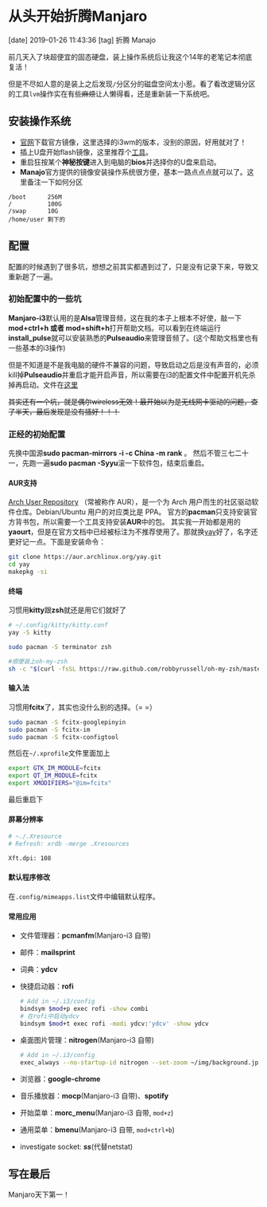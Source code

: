 # 从头开始折腾Manjaro
[date] 2019-01-26 11:43:36
[tag] 折腾 Manajo

前几天入了块超便宜的固态硬盘，装上操作系统后让我这个14年的老笔记本彻底复活！

但是不尽如人意的是装上之后发现`/`分区分的磁盘空间太小惹。看了看改逻辑分区的工具`lvm`操作实在有些~~麻烦~~让人懒得看，还是重新装一下系统吧。

## 安装操作系统

* [官网](https://manjaro.org/download/i3/)下载官方镜像，这里选择的i3wm的版本，没别的原因，好用就对了！
* 插上U盘开始flash镜像，这里推荐个[工具](https://etcher.io/)。
* 重启狂按某个**神秘按键**进入到电脑的**bios**并选择你的U盘来启动。
* **Manajo**官方提供的镜像安装操作系统很方便，基本一路点点点就可以了。这里备注一下如何分区

```
/boot      256M
/          100G
/swap      10G
/home/user 剩下的
```

## 配置

配置的时候遇到了很多坑，想想之前其实都遇到过了，只是没有记录下来，导致又重新趟了一遍。

### 初始配置中的一些坑
**Manjaro-i3**默认用的是**Alsa**管理音频，这在我的本子上根本不好使，敲一下**mod+ctrl+h 或者 mod+shift+h**打开帮助文档。可以看到在终端运行**install_pulse**就可以安装熟悉的**Pulseaudio**来管理音频了。(这个帮助文档里也有一些基本的i3操作)

但是不知道是不是我电脑的硬件不兼容的问题，导致启动之后是没有声音的，必须kill掉**Pulseaudio**并重启才能开启声音，所以需要在i3的配置文件中配置开机先杀掉再启动。文件在[这里](https://github.com/PangPangPangPangPang/dotfiles/blob/master/default_config)

~~其实还有一个坑，就是偶尔wireless无效！最开始以为是无线网卡驱动的问题，查了半天，最后发现是没有插好！！！~~

### 正经的初始配置
先换中国源**sudo pacman-mirrors -i -c China -m rank** 。
然后不管三七二十一，先跑一遍**sudo pacman -Syyu**滚一下软件包，结束后重启。

#### AUR支持
[Arch User Repository](https://wiki.archlinux.org/index.php/Arch_User_Repository) （常被称作 AUR），是一个为 Arch 用户而生的社区驱动软件仓库。Debian/Ubuntu 用户的对应类比是 PPA。
官方的**pacman**只支持安装官方背书包，所以需要一个工具支持安装**AUR**中的包。
其实我一开始都是用的**yaourt**，但是在官方文档中已经被标注为不推荐使用了。那就换[yay](https://github.com/Jguer/yay)好了，名字还更好记一点。下面是安装命令：

```sh
git clone https://aur.archlinux.org/yay.git
cd yay
makepkg -si
```

#### 终端
习惯用**kitty**跟**zsh**就还是用它们就好了

```sh
# ~/.config/kitty/kitty.conf
yay -S kitty
```

```sh
sudo pacman -S terminator zsh

#顺便装上oh-my-zsh
sh -c "$(curl -fsSL https://raw.github.com/robbyrussell/oh-my-zsh/master/tools/install.sh)"
```

#### 输入法
习惯用**fcitx**了，其实也没什么别的选择。（= =）

```sh
sudo pacman -S fcitx-googlepinyin
sudo pacman -S fcitx-im             
sudo pacman -S fcitx-configtool    
```

然后在`~/.xprofile`文件里面加上

```sh
export GTK_IM_MODULE=fcitx
export QT_IM_MODULE=fcitx
export XMODIFIERS="@im=fcitx"
```

最后重启下

#### 屏幕分辨率

```sh
# ~./.Xresource
# Refresh: xrdb -merge .Xresources

Xft.dpi: 108
```

#### 默认程序修改

在`.config/mimeapps.list`文件中编辑默认程序。

#### 常用应用

* 文件管理器：**pcmanfm**(Manjaro-i3 自带)
* 邮件：**mailsprint**
* 词典：**ydcv**
* 快捷启动器：**rofi**

  ```sh
  # Add in ~/.i3/config
  bindsym $mod+p exec rofi -show combi
  # 在rofi中启动ydcv
  bindsym $mod+t exec rofi -modi ydcv:'ydcv' -show ydcv
  ```

* 桌面图片管理：**nitrogen**(Manjaro-i3 自带)

  ```sh
  # Add in ~/.i3/config
  exec_always --no-startup-id nitrogen --set-zoom ~/img/background.jpg
  ```

* 浏览器：**google-chrome**
* 音乐播放器：**mocp**(Manjaro-i3 自带)、**spotify**
* 开始菜单：**morc_menu**(Manjaro-i3 自带, `mod+z`)
* 通用菜单：**bmenu**(Manjaro-i3 自带, `mod+ctrl+b`)
* investigate socket: ***ss***(代替netstat)
## 写在最后
Manjaro天下第一！
